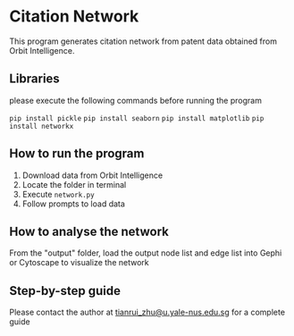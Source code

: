 # Citation Network
This program generates citation network from patent data obtained from Orbit Intelligence.

## Libraries
please execute the following commands before running the program

```pip install pickle```
```pip install seaborn```
```pip install matplotlib```
```pip install networkx```

## How to run the program
1. Download data from Orbit Intelligence
2. Locate the folder in terminal
3. Execute ```network.py```
4. Follow prompts to load data

## How to analyse the network
From the "output" folder, load the output node list and edge list into Gephi or Cytoscape to visualize the network

## Step-by-step guide
Please contact the author at tianrui_zhu@u.yale-nus.edu.sg for a complete guide